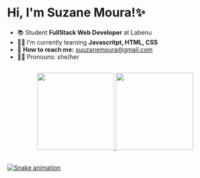 # Hi, I'm Suzane Moura!✨</h1>

- 📚 Student **FullStack Web Developer** at Labenu
- 👩‍💻 I’m currently learning **Javascritpt, HTML, CSS**
- 📩 **How to reach me:** suuzanemoura@gmail.com
- 💁‍♀️ Pronouns: she/her



## 
<div align="center">
  <a href="https://github.com/suuzanemoura">
  <img height="180em" src="https://github-readme-stats.vercel.app/api?username=suuzanemoura&show_icons=true&theme=cobalt&include_all_commits=true&count_private=true"/>
  <img height="180em" src="https://github-readme-stats.vercel.app/api/top-langs/?username=suuzanemoura&layout=compact&langs_count=7&theme=cobalt"/>
</div>

## 

 ![Snake animation](https://github.com/suuzanemoura/suuzanemoura/blob/output/github-contribution-grid-snake.svg)
